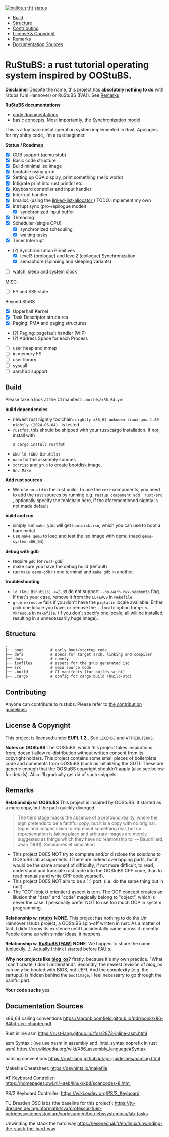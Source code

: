 [![builds.sr.ht status](https://builds.sr.ht/~shrik3/rustubs/commits/master/x86_64.yml.svg)](https://builds.sr.ht/~shrik3/rustubs/commits/master/x86_64.yml?)

* [Build](#build)
* [Structure](#structure)
* [Contributing](#contributing)
* [License & Copyright](#license-amp-copyright)
* [Remarks](#remarks)
* [Documentation Sources](#documentation-sources)

# RuStuBS: a rust tutorial operating system inspired by OOStuBS.

**Disclaimer**
Despite the name, this project has **absolutely nothing to do** with rstubs (Uni
Hannover) or RuStuBS (FAU). See [Remarks](#remarks)

**RuStuBS documentations**
- [code documentations](https://rustubs.shrik3.com/rustubs/index.html).
- [basic concepts](https://git.sr.ht/~shrik3/rustubs/tree/master/item/docs).
   Most importantly, the [Synchronization model](https://git.sr.ht/~shrik3/rustubs/tree/master/item/docs/sync_model.txt)

This is a toy bare metal operation system implemented in Rust. Apologies for my
shitty code, I'm a rust beginner.

**Status / Roadmap**
- [X] GDB support (qemu stub)
- [X] Basic code structure
- [X] Build minimal iso image
- [X] bootable using grub
- [X] Setting up CGA display, print something (hello world)
- [X] Intigrate print into rust println! etc.
- [X] Keyboard controller and input handler
- [X] Interrupt handler
- [X] kmalloc (using the [linked-list-allocator ](https://github.com/rust-osdev/linked-list-allocator))
    TODO: implement my own
- [X] intrrupt sync (pro-/epilogue model)
    - [X] synchronized input buffer
- [X] Threading
- [X] Scheduler (single CPU)
    - [X] synchronized scheduling
    - [X] waiting tasks
- [X] Timer Interrupt
- [?] Synchronization Primitives
    - [X] level3 (prologue) and level2 (epilogue) Synchronization
    - [X] semaphore (spinning and sleeping variants)
- [ ] watch, sleep and system clock

MISC
- [ ] FP and SSE state

Beyond StuBS
- [X] Upperhalf Kernel
- [X] Task Descriptor structures
- [X] Paging: PMA and paging structures
- [?] Paging: pagefault handler (WIP)
- [?] Address Space for each Process
- [ ] user heap and mmap
- [ ] in memory FS
- [ ] user library
- [ ] syscall
- [ ] aarch64 support

## Build

Please take a look at the CI manifest:
`.builds/x86_64.yml`

**build dependencies**
- newest rust nightly toolchain: `nightly-x86_64-unknown-linux-gnu`. `1.80
  nightly (2024-06-04) ` is tested.
- `rustfmt`, this should be shipped with your rust/cargo installation. If not,
  install with
    ```
    $ cargo install rustfmt
    ```
- `GNU ld (GNU Binutils)`
- `nasm` for the assembly sources
- `xorriso` and `grub` to create bootdisk image.
- `Gnu Make`


**Add rust sources**
- We use `no_std` in the rust build. To use the `core` components, you need to
  add the rust sources by running e.g. `rustup component add  rust-src`
  , optionally specify the toolchain here, if the aforementioned nightly is not
  made default

**build and run**
- simply run `make`, you will get `bootdisk.iso`, which you can use to boot a
  bare metal
- use `make qemu` to load and test the iso image with qemu (need
  `qemu-system-x86_64`)

**debug with gdb**
- require `gdb` (or `rust-gdb`)
- make sure you have the debug build (default)
- run `make qemu-gdb` in one terminal and `make gdb` in another.

**troubleshooting**
- `ld (Gnu Binutils) <=2.39` do not support `--no-warn-rwx-segments` flag. If
  that's your case, remove it from the `LDFLAGS` in `Makefile`
- `grub-mkrescue` fails if you don't have the `piglatin` locale available.
  Either pick one locale you have, or remove the `--locale` option for
  `grub-mkrescue` in `Makefile`. (If you don't specify one locale, all will be
  installed, resulting in a unnecessarily huge image).

## Structure

```
.
├── boot            # early boot/startup code
├── defs            # specs for target arch, linking and compiler
├── docs            # namely
├── isofiles        # assets for the grub generated iso
├── src             # main source code
├── .build          # CI manifests (for builds.sr.ht)
├── .cargo          # config for cargo build (build-std)

```

## Contributing

Anyone can contribute to rustubs. Please refer to
[the contribution guidelines](https://git.sr.ht/~shrik3/rustubs/tree/master/item/CONTRIBUTING.md)

## License & Copyright

This project is licensed under **EUPL 1.2.**. See `LICENSE` and `ATTRIBUTIONS`.

**Notes on OOStuBS**
The OOStuBS, which this project takes inspirations from, doesn't allow
re-distribution without written consent from its copyright holders. This project
contains some small pieces of boilerplate code and comments from OOStuBS (such
as initializing the GDT). These are generic enough that the OOStuBS copyright
shouldn't apply (also see below for details). Also I'll gradually get rid of
such snippets.

## Remarks

**Relationship w. OOStuBS**
This project is inspired by OOStuBS. It started as a mere copy, but the path
quickly diverged.

> The third stage masks the absence of a profound reality, where the sign
> pretends to be a faithful copy, but it is a copy with no original. Signs and
> images claim to represent something real, but no representation is taking
> place and arbitrary images are merely suggested as things which they have no
> relationship to.  -- Baudrillard, Jean (1981). Simulacres et simulation

- This project DOES NOT try to complete and/or disclose the solutions to OOStuBS
  lab assignments. (There are indeed overlapping parts, but it would be the same
  amount of difficulty, if not more difficult, to read, understand and
  translate rust code into the OOStuBS CPP code, than to read manuals and write
  CPP code yourself).
- This project DOES NOT aim to be a 1:1 port. (i.e. do the same thing but in
  rust).
- The "OO" (objekt orientiert) aspect is torn. The OOP concept creates an illusion
  that "data" and "code" magically belong to "object", which is never the case.
  I personally prefer NOT to use too much OOP in system programming.

**Relationship w. [rstubs](https://www.sra.uni-hannover.de/Lehre/WS23/L_BST/rdoc/rstubs/)**
**NONE**. This project has nothing to do the Uni Hannover rstubs project, a
OOStuBS spin-off written in rust. As a matter of fact, I didn't know its
existence until I accidentally came across it recently. People come up with
similar ideas, it happens.

**Relationship w. [RuStuBS (FAW)](https://sys.cs.fau.de/research/ergoo)**
**NONE**. We happen to share the name (unluckily...). Actually I think I started
before FAU's.

**Why not projects like [blog_os](https://os.phil-opp.com/)?**
firstly, because it's my own practice. "What I can't create, I don't understand".
Secondly, the newest revision of *blog_os* can only be booted with BIOS, not
UEFI. And the complexity (e.g. the sartup.s) is hidden behind the `bootimage`,
I feel necessary to go through the painful part.

**Your code sucks**
yes.

## Documentation Sources

x86_64 calling conventions
https://aaronbloomfield.github.io/pdr/book/x86-64bit-ccc-chapter.pdf

Rust inline asm
https://rust-lang.github.io/rfcs/2873-inline-asm.html

asm Syntax : (we use nasm in assembly and .intel_syntax noprefix in rust asm)
https://en.wikipedia.org/wiki/X86_assembly_language#Syntax

naming conventions
https://rust-lang.github.io/api-guidelines/naming.html

Makefile Cheatsheet:
https://devhints.io/makefile

AT Keyboard Controller:
https://homepages.cwi.nl/~aeb/linux/kbd/scancodes-8.html

PS/2 Keyboard Controller:
https://wiki.osdev.org/PS/2_Keyboard

TU Dresden OSC labs (the baseline for this project):
https://tu-dresden.de/ing/informatik/sya/professur-fuer-betriebssysteme/studium/vorlesungen/betriebssystembau/lab-tasks

Unwinding the stack the hard way
https://lesenechal.fr/en/linux/unwinding-the-stack-the-hard-way
